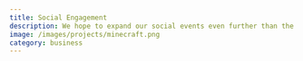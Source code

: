 ```yaml
---
title: Social Engagement
description: We hope to expand our social events even further than the previous year. In 2022-2023, we brought team members to a board game night, go-karting and arcade, and many team dinners after even work sessions. We also started a Minecraft server for members to play over the summer. However, we aim to have more frequent events, such as movie nights every other week.
image: /images/projects/minecraft.png
category: business
---
```


